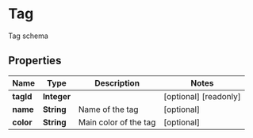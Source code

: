 

# Tag

Tag schema

## Properties

| Name | Type | Description | Notes |
|------------ | ------------- | ------------- | -------------|
|**tagId** | **Integer** |  |  [optional] [readonly] |
|**name** | **String** | Name of the tag |  [optional] |
|**color** | **String** | Main color of the tag |  [optional] |



